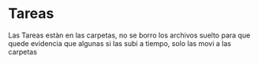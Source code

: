 # Tareas


Las Tareas estàn en las carpetas, no se borro los archivos suelto para que quede evidencia que algunas si las subi a tiempo, solo las movi a las carpetas
